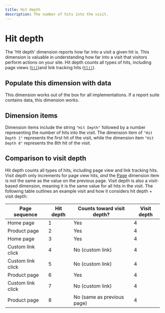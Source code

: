 ```yaml
---
title: Hit depth
description: The number of hits into the visit.
---
```


# Hit depth

The 'Hit depth' dimension reports how far into a visit a given hit is. This dimension is valuable in understanding how far into a visit that visitors perform actions on your site. Hit depth counts all types of hits, including page views ([`t()`](/help/implement/vars/functions/t-method.md))and link tracking hits ([`tl()`](/help/implement/vars/functions/tl-method.md)).

## Populate this dimension with data

This dimension works out of the box for all implementations. If a report suite contains data, this dimension works.

## Dimension items

Dimension items include the string `"Hit Depth"` followed by a number representing the number of hits into the visit. The dimension item of `"Hit Depth 1"` represents the first hit of the visit, while the dimension item `"Hit Depth 8"` represents the 8th hit of the visit.

## Comparison to visit depth

Hit depth counts all types of hits, including page view and link tracking hits. Visit depth only increments for page view hits, _and_ the [Page](page.md) dimension item is not the same as the value on the previous page. Visit depth is also a visit-based dimension, meaning it is the same value for all hits in the visit. The following table outlines an example visit and how it considers hit depth + visit depth:

  | Page sequence | Hit depth | Counts toward visit depth? | Visit depth |
  | --- | --- | --- | --- |
  | Home page | 1 | Yes | 4 |
  | Product page | 2 | Yes | 4 |
  | Home page | 3 | Yes | 4 |
  | Custom link click | 4 | No (custom link) | 4 |
  | Custom link click | 5 | No (custom link) | 4 |
  | Product page | 6 | Yes | 4 |
  | Custom link click | 7 | No (custom link) | 4 |
  | Product page | 8 | No (same as previous page) | 4 |
